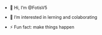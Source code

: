 - 👋 Hi, I’m @FotisV5
- 👀 I’m interested in lerning and colaborating

- ⚡ Fun fact: make things happen

<!---
FotisV5/FotisV5 is a ✨ special ✨ repository because its `README.md` (this file) appears on your GitHub profile.
You can click the Preview link to take a look at your changes.
--->
